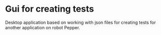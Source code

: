# Gui for creating tests

Desktop application based on working with json files for creating tests for another application on robot Pepper. 